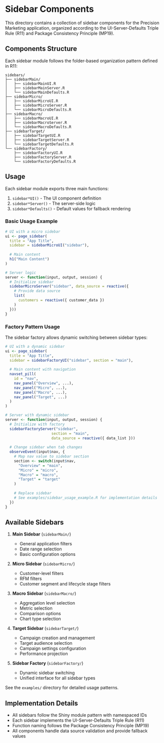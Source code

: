 # Sidebar Components

This directory contains a collection of sidebar components for the Precision Marketing application, organized according to the UI-Server-Defaults Triple Rule (R11) and Package Consistency Principle (MP19).

## Components Structure

Each sidebar module follows the folder-based organization pattern defined in R11:

```
sidebars/
├── sidebarMain/
│   ├── sidebarMainUI.R
│   ├── sidebarMainServer.R
│   └── sidebarMainDefaults.R
├── sidebarMicro/
│   ├── sidebarMicroUI.R
│   ├── sidebarMicroServer.R
│   └── sidebarMicroDefaults.R
├── sidebarMacro/
│   ├── sidebarMacroUI.R
│   ├── sidebarMacroServer.R
│   └── sidebarMacroDefaults.R
├── sidebarTarget/
│   ├── sidebarTargetUI.R
│   ├── sidebarTargetServer.R
│   └── sidebarTargetDefaults.R
└── sidebarFactory/
    ├── sidebarFactoryUI.R
    ├── sidebarFactoryServer.R
    └── sidebarFactoryDefaults.R
```

## Usage

Each sidebar module exports three main functions:

1. `sidebar*UI()` - The UI component definition
2. `sidebar*Server()` - The server-side logic
3. `sidebar*Defaults()` - Default values for fallback rendering

### Basic Usage Example

```r
# UI with a micro sidebar
ui <- page_sidebar(
  title = "App Title",
  sidebar = sidebarMicroUI("sidebar"),
  
  # Main content
  h1("Main Content")
)

# Server logic
server <- function(input, output, session) {
  # Initialize sidebar
  sidebarMicroServer("sidebar", data_source = reactive({
    # Provide data source
    list(
      customers = reactive({ customer_data })
    )
  }))
}
```

### Factory Pattern Usage

The sidebar factory allows dynamic switching between sidebar types:

```r
# UI with a dynamic sidebar
ui <- page_sidebar(
  title = "App Title",
  sidebar = sidebarFactoryUI("sidebar", section = "main"),
  
  # Main content with navigation
  navset_pill(
    id = "nav",
    nav_panel("Overview", ...),
    nav_panel("Micro", ...),
    nav_panel("Macro", ...),
    nav_panel("Target", ...)
  )
)

# Server with dynamic sidebar
server <- function(input, output, session) {
  # Initialize with factory
  sidebarFactoryServer("sidebar", 
                     section = "main",
                     data_source = reactive({ data_list }))
                     
  # Change sidebar when tab changes
  observeEvent(input$nav, {
    # Map nav value to sidebar section
    section <- switch(input$nav,
      "Overview" = "main",
      "Micro" = "micro",
      "Macro" = "macro",
      "Target" = "target"
    )
    
    # Replace sidebar
    # See examples/sidebar_usage_example.R for implementation details
  })
}
```

## Available Sidebars

1. **Main Sidebar** (`sidebarMain/`)
   - General application filters
   - Date range selection
   - Basic configuration options
   
2. **Micro Sidebar** (`sidebarMicro/`)
   - Customer-level filters
   - RFM filters
   - Customer segment and lifecycle stage filters
   
3. **Macro Sidebar** (`sidebarMacro/`)
   - Aggregation level selection
   - Metric selection
   - Comparison options
   - Chart type selection
   
4. **Target Sidebar** (`sidebarTarget/`)
   - Campaign creation and management
   - Target audience selection
   - Campaign settings configuration
   - Performance projection

5. **Sidebar Factory** (`sidebarFactory/`)
   - Dynamic sidebar switching
   - Unified interface for all sidebar types

See the `examples/` directory for detailed usage patterns.

## Implementation Details

- All sidebars follow the Shiny module pattern with namespaced IDs
- Each sidebar implements the UI-Server-Defaults Triple Rule (R11)
- Function naming follows the Package Consistency Principle (MP19)
- All components handle data source validation and provide fallback values
